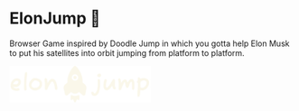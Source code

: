 # ElonJump 🚀
Browser Game inspired by Doodle Jump in which you gotta help Elon Musk to put his satellites into orbit jumping from platform to platform. 

<a href="https://vicentegarcya.github.io/elon-jump/" target="_blank">
  <img src="./assets/images/elon-jump-logo.png" height="65px">
</a>